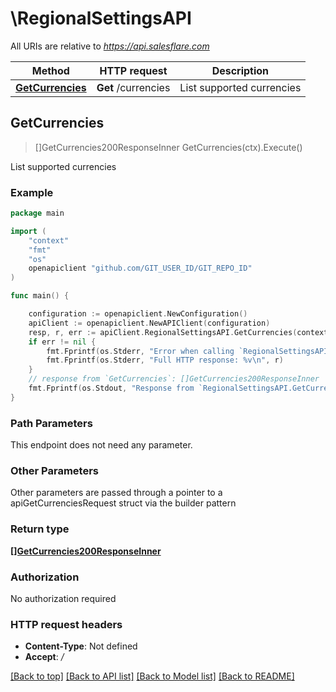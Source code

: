# \RegionalSettingsAPI

All URIs are relative to *https://api.salesflare.com*

Method | HTTP request | Description
------------- | ------------- | -------------
[**GetCurrencies**](RegionalSettingsAPI.md#GetCurrencies) | **Get** /currencies | List supported currencies



## GetCurrencies

> []GetCurrencies200ResponseInner GetCurrencies(ctx).Execute()

List supported currencies

### Example

```go
package main

import (
	"context"
	"fmt"
	"os"
	openapiclient "github.com/GIT_USER_ID/GIT_REPO_ID"
)

func main() {

	configuration := openapiclient.NewConfiguration()
	apiClient := openapiclient.NewAPIClient(configuration)
	resp, r, err := apiClient.RegionalSettingsAPI.GetCurrencies(context.Background()).Execute()
	if err != nil {
		fmt.Fprintf(os.Stderr, "Error when calling `RegionalSettingsAPI.GetCurrencies``: %v\n", err)
		fmt.Fprintf(os.Stderr, "Full HTTP response: %v\n", r)
	}
	// response from `GetCurrencies`: []GetCurrencies200ResponseInner
	fmt.Fprintf(os.Stdout, "Response from `RegionalSettingsAPI.GetCurrencies`: %v\n", resp)
}
```

### Path Parameters

This endpoint does not need any parameter.

### Other Parameters

Other parameters are passed through a pointer to a apiGetCurrenciesRequest struct via the builder pattern


### Return type

[**[]GetCurrencies200ResponseInner**](GetCurrencies200ResponseInner.md)

### Authorization

No authorization required

### HTTP request headers

- **Content-Type**: Not defined
- **Accept**: */*

[[Back to top]](#) [[Back to API list]](../README.md#documentation-for-api-endpoints)
[[Back to Model list]](../README.md#documentation-for-models)
[[Back to README]](../README.md)

